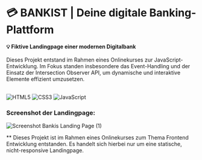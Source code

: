 # 💳 BANKIST | Deine digitale Banking-Plattform

<b>💡 Fiktive Landingpage einer modernen Digitalbank </b>
<br>
<br>
Dieses Projekt entstand im Rahmen eines Onlinekurses zur JavaScript-Entwicklung.
Im Fokus standen insbesondere das Event-Handling und der Einsatz der Intersection Observer API, um dynamische und interaktive Elemente effizient umzusetzen.
<br>
<br>

![HTML5](https://img.shields.io/badge/html5-%23E34F26.svg?style=for-the-badge&logo=html5&logoColor=white)
![CSS3](https://img.shields.io/badge/css3-%231572B6.svg?style=for-the-badge&logo=css3&logoColor=white)
![JavaScript](https://img.shields.io/badge/javascript-%23323330.svg?style=for-the-badge&logo=javascript&logoColor=%23F7DF1E)

### Screenshot der Landingpage:

![Screenshot Bankis Landing Page (1)](https://github.com/user-attachments/assets/1d763299-37af-44f6-8666-cdd1525da5e0)

** Dieses Projekt ist im Rahmen eines Onlinekurses zum Thema Frontend Entwicklung entstanden. Es handelt sich hierbei nur um eine statische, nicht-responsive Landingpage.
